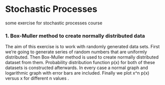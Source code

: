 # Stochastic Processes 
some exercise for stochastic processes course

### 1. Box-Muller method to create normally distributed data
The aim of this exercise is to work with randomly generated data sets. First we’re going to generate series of random numbers that are uniformly distributed. Then Box-Muller method is used to create normally distributed dataset from them. Probability distribution function p(x) for both of these datasets is constructed afterwards. In every case a normal graph and logarithmic graph with error bars are included. Finally we plot x^n p(x) versus x for different n values .
